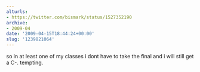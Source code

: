 ```yaml
---
alturls:
- https://twitter.com/bismark/status/1527352190
archive:
- 2009-04
date: '2009-04-15T18:44:24+00:00'
slug: '1239821064'
---
```


so in at least one of my classes i dont have to take the final and i will still get a C-. tempting.

